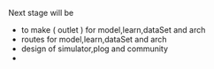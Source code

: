 Next stage will be

- to make ( outlet ) for model,learn,dataSet and arch
- routes for model,learn,dataSet and arch
- design of simulator,plog and community
- 